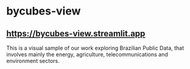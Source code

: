 # bycubes-view
## https://bycubes-view.streamlit.app
This is a visual sample of our work exploring Brazilian Public Data, that involves mainly the energy, agriculture, telecommunications and environment sectors.
